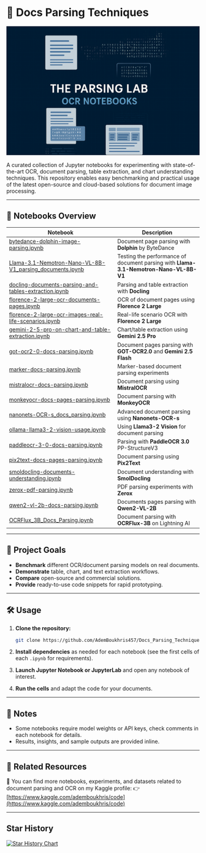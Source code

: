 # 📝 Docs Parsing Techniques
![The Parsing Lab: OCR & Document Intelligence](assets/banner.png)

A curated collection of Jupyter notebooks for experimenting with state-of-the-art OCR, document parsing, table extraction, and chart understanding techniques. This repository enables easy benchmarking and practical usage of the latest open-source and cloud-based solutions for document image processing.

---

## 🚀 Notebooks Overview

| Notebook                                                                                                                                                                            | Description                                                         |
| ----------------------------------------------------------------------------------------------------------------------------------------------------------------------------------- | ------------------------------------------------------------------- |
| [bytedance-dolphin-image-parsing.ipynb](https://github.com/AdemBoukhris457/Docs_Parsing_Techniques/blob/main/bytedance-dolphin-image-parsing.ipynb)                                 | Document page parsing with **Dolphin** by ByteDance                 |
| [Llama-3.1-Nemotron-Nano-VL-8B-V1_parsing_documents.ipynb](https://github.com/AdemBoukhris457/Docs_Parsing_Techniques/blob/main/Llama-3.1-Nemotron-Nano-VL-8B-V1_parsing_documents.ipynb)                                 | Testing the performance of document parsing with **Llama-3.1-Nemotron-Nano-VL-8B-V1**                 |
| [docling-documents-parsing-and-tables-extraction.ipynb](https://github.com/AdemBoukhris457/Docs_Parsing_Techniques/blob/main/docling-documents-parsing-and-tables-extraction.ipynb) | Parsing and table extraction with **Docling**                       |
| [florence-2-large-ocr-documents-pages.ipynb](https://github.com/AdemBoukhris457/Docs_Parsing_Techniques/blob/main/florence-2-large-ocr-documents-pages.ipynb)                       | OCR of document pages using **Florence 2 Large**                    |
| [florence-2-large-ocr-images-real-life-scenarios.ipynb](https://github.com/AdemBoukhris457/Docs_Parsing_Techniques/blob/main/florence-2-large-ocr-images-real-life-scenarios.ipynb) | Real-life scenario OCR with **Florence 2 Large**                    |
| [gemini-2-5-pro-on-chart-and-table-extraction.ipynb](https://github.com/AdemBoukhris457/Docs_Parsing_Techniques/blob/main/gemini-2-5-pro-on-chart-and-table-extraction.ipynb)       | Chart/table extraction using **Gemini 2.5 Pro**                     |
| [got-ocr2-0-docs-parsing.ipynb](https://github.com/AdemBoukhris457/Docs_Parsing_Techniques/blob/main/got-ocr2-0-docs-parsing.ipynb)                                                 | Document pages parsing with **GOT-OCR2.0** and **Gemini 2.5 Flash** |
| [marker-docs-parsing.ipynb](https://github.com/AdemBoukhris457/Docs_Parsing_Techniques/blob/main/marker-docs-parsing.ipynb)                                                         | Marker-based document parsing experiments                           |
| [mistralocr-docs-parsing.ipynb](https://github.com/AdemBoukhris457/Docs_Parsing_Techniques/blob/main/mistralocr-docs-parsing.ipynb)                                                 | Document parsing using **MistralOCR**                               |
| [monkeyocr-docs-pages-parsing.ipynb](https://github.com/AdemBoukhris457/Docs_Parsing_Techniques/blob/main/monkeyocr-docs-pages-parsing.ipynb)                                       | Document parsing with **MonkeyOCR**                                 |
| [nanonets-OCR-s\_docs\_parsing.ipynb](https://github.com/AdemBoukhris457/Docs_Parsing_Techniques/blob/main/Nanonets-OCR-s_docs_parsing.ipynb)                                       | Advanced document parsing using **Nanonets-OCR-s**                  |
| [ollama-llama3-2-vision-usage.ipynb](https://github.com/AdemBoukhris457/Docs_Parsing_Techniques/blob/main/ollama-llama3-2-vision-usage.ipynb)                                       | Using **Llama3-2 Vision** for document parsing                      |
| [paddleocr-3-0-docs-parsing.ipynb](https://github.com/AdemBoukhris457/Docs_Parsing_Techniques/blob/main/paddleocr-3-0-docs-parsing.ipynb)                                           | Parsing with **PaddleOCR 3.0** PP-StructureV3                       |
| [pix2text-docs-pages-parsing.ipynb](https://github.com/AdemBoukhris457/Docs_Parsing_Techniques/blob/main/pix2text-docs-pages-parsing.ipynb)                                         | Document parsing using **Pix2Text**                                 |
| [smoldocling-documents-understanding.ipynb](https://github.com/AdemBoukhris457/Docs_Parsing_Techniques/blob/main/smoldocling-documents-understanding.ipynb)                         | Document understanding with **SmolDocling**                         |
| [zerox-pdf-parsing.ipynb](https://github.com/AdemBoukhris457/Docs_Parsing_Techniques/blob/main/zerox-pdf-parsing.ipynb)                                                             | PDF parsing experiments with **Zerox**                              |
| [qwen2-vl-2b-docs-parsing.ipynb](https://github.com/AdemBoukhris457/Docs_Parsing_Techniques/blob/main/qwen2-vl-2b-docs-parsing.ipynb)                                                             | Documents pages parsing with **Qwen2-VL-2B**                              |
| [OCRFlux_3B_Docs_Parsing.ipynb](https://github.com/AdemBoukhris457/Docs_Parsing_Techniques/blob/main/OCRFlux_3B_Docs_Parsing.ipynb)                                                             | Document parsing with **OCRFlux-3B** on Lightning AI                              |


---

## 📖 Project Goals

* **Benchmark** different OCR/document parsing models on real documents.
* **Demonstrate** table, chart, and text extraction workflows.
* **Compare** open-source and commercial solutions.
* **Provide** ready-to-use code snippets for rapid prototyping.

---

## 🛠️ Usage

1. **Clone the repository:**

   ```bash
   git clone https://github.com/AdemBoukhris457/Docs_Parsing_Techniques.git
   ```
2. **Install dependencies** as needed for each notebook (see the first cells of each `.ipynb` for requirements).
3. **Launch Jupyter Notebook or JupyterLab** and open any notebook of interest.
4. **Run the cells** and adapt the code for your documents.

---

## 📌 Notes

* Some notebooks require model weights or API keys, check comments in each notebook for details.
* Results, insights, and sample outputs are provided inline.

---

## 🔗 Related Resources

📂 You can find more notebooks, experiments, and datasets related to document parsing and OCR on my Kaggle profile:
👉 [https://www.kaggle.com/ademboukhris/code](https://www.kaggle.com/ademboukhris/code)

---

## Star History

[![Star History Chart](https://api.star-history.com/svg?repos=AdemBoukhris457/Docs_Parsing_Techniques&type=Date)](https://www.star-history.com/#AdemBoukhris457/Docs_Parsing_Techniques&Date)